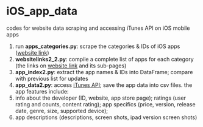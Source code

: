 # iOS_app_data
codes for website data scraping and accessing iTunes API on iOS mobile apps

1. run **apps_categories.py**: scrape the categories & IDs of iOS apps ([website link](https://itunes.apple.com/us/genre/ios/id36?mt=8))
2. **websitelinks2_2.py**: compile a complete list of apps for each category (the links on [website link](https://itunes.apple.com/us/genre/ios/id36?mt=8) and its sub-pages)
3. **app_index2.py**: extract the app names & IDs into DataFrame; compare with previous list for updates
4. **app_data2.py**: access [iTunes API](https://affiliate.itunes.apple.com/resources/documentation/itunes-store-web-service-search-api/); save the app data into csv files. the app features include:
  1. info about the developer (ID, website, app store page); ratings (user rating and counts, content rating); app specifics (price, version, release date, genre, size, supported device);
  2. app descriptions (descriptions, screen shots, ipad version screen shots)
